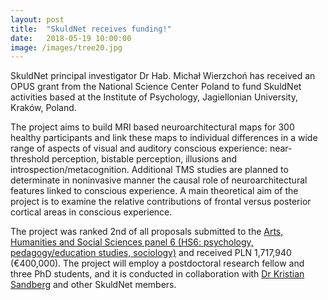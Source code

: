 ```yaml
---
layout: post
title:  "SkuldNet receives funding!"
date:   2018-05-19 10:00:00
image: /images/tree20.jpg
---
```

SkuldNet principal investigator Dr Hab. Michał Wierzchoń has received an OPUS grant from the National Science Center Poland to fund SkuldNet activities based at the Institute of Psychology, Jagiellonian University, Kraków, Poland.

The project aims to build MRI based neuroarchitectural maps for 300 healthy participants and link these maps to individual differences in a wide range of aspects of visual and auditory conscious experience: near-threshold perception, bistable perception, illusions and introspection/metacognition. Additional TMS studies are planned to determinate in noninvasive manner the causal role of neuroarchitectural features linked to conscious experience. A main theoretical aim of the project is to examine the relative contributions of frontal versus posterior cortical areas in conscious experience.

The project was ranked 2nd of all proposals submitted to the [Arts, Humanities and Social Sciences panel 6 (HS6: psychology, pedagogy/education studies, sociology)](https://www.ncn.gov.pl/konkursy/wyniki/2018-05-15-opus14-preludium14?language=en) and received PLN 1,717,940 (€400,000). The project will employ a postdoctoral research fellow and three PhD students, and it is conducted in collaboration with [Dr Kristian Sandberg](https://skuldnet.github.io/consortium.html#Kristian%20Sandberg) and other SkuldNet members.
